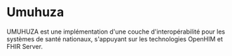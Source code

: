 # Umuhuza
UMUHUZA est une implémentation d'une couche d'interopérabilité pour les systèmes de santé nationaux, s'appuyant sur les technologies OpenHIM et FHIR Server.
